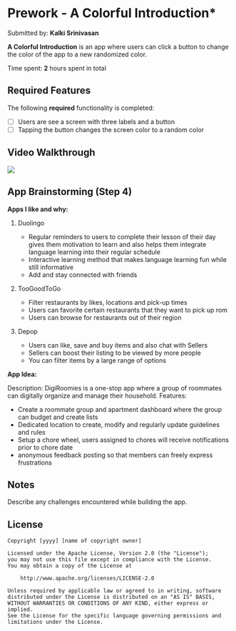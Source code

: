 # Prework - A Colorful Introduction*

Submitted by: **Kalki Srinivasan**

**A Colorful Introduction** is an app where users can click a button to change the color of the app to a new randomized color. 

Time spent: **2** hours spent in total

## Required Features

The following **required** functionality is completed:

- [ ] Users are see a screen with three labels and a button
- [ ] Tapping the button changes the screen color to a random color
 
## Video Walkthrough

<div>
    <a href="https://www.loom.com/share/f9bb04b538074bd5b196ddf1447df0b3">
      <img style="max-width:300px;" src="https://cdn.loom.com/sessions/thumbnails/f9bb04b538074bd5b196ddf1447df0b3-b9f9d868952d6d9c-full-play.gif">
    </a>
  </div>


## App Brainstorming (Step 4)

**Apps I like and why:**
1. Duolingo
   - Regular reminders to users to complete their lesson of their day gives them motivation to learn and also helps them integrate language learning into their regular schedule
   - Interactive learning method that makes language learning fun while still informative
   - Add and stay connected with friends
  
 2. TooGoodToGo
    - Filter restaurants by likes, locations and pick-up times
    - Users can favorite certain restaurants that they want to pick up rom
    - Users can browse for restaurants out of their region
   
 3. Depop
    - Users can like, save and buy items and also chat with Sellers
    - Sellers can boost their listing to be viewed by more people
    - You can filter items by a large range of options

  **App Idea:**

Description: DigiRoomies is a one-stop app where a group of roommates can digitally organize and manage their household. 
Features:
- Create a roommate group and apartment dashboard where the group can budget and create lists
- Dedicated location to create, modify and regularly update guidelines and rules
- Setup a chore wheel, users assigned to chores will receive notifications prior to chore date
- anonymous feedback posting so that members can freely express frustrations

## Notes

Describe any challenges encountered while building the app.

## License

    Copyright [yyyy] [name of copyright owner]

    Licensed under the Apache License, Version 2.0 (the "License");
    you may not use this file except in compliance with the License.
    You may obtain a copy of the License at

        http://www.apache.org/licenses/LICENSE-2.0

    Unless required by applicable law or agreed to in writing, software
    distributed under the License is distributed on an "AS IS" BASIS,
    WITHOUT WARRANTIES OR CONDITIONS OF ANY KIND, either express or implied.
    See the License for the specific language governing permissions and
    limitations under the License.
